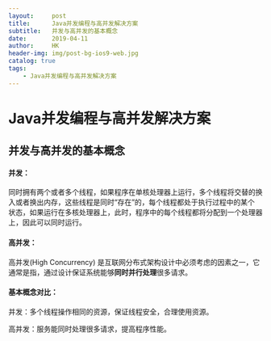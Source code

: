 ```yaml
---
layout:     post
title:      Java并发编程与高并发解决方案
subtitle:   并发与高并发的基本概念
date:       2019-04-11
author:     HK
header-img: img/post-bg-ios9-web.jpg
catalog: true
tags:
    - Java并发编程与高并发解决方案
---
```

# Java并发编程与高并发解决方案
## 并发与高并发的基本概念

#### 并发：
   同时拥有两个或者多个线程，如果程序在单核处理器上运行，多个线程将交替的换入或者换出内存，这些线程是同时“存在”的，每个线程都处于执行过程中的某个
状态，如果运行在多核处理器上，此时，程序中的每个线程都将分配到一个处理器上，因此可以同时运行。

#### 高并发：
  高并发(High Concurrency) 是互联网分布式架构设计中必须考虑的因素之一，它通常是指，通过设计保证系统能够**同时并行处理**很多请求。


#### 基本概念对比：
并发：多个线程操作相同的资源，保证线程安全，合理使用资源。

高并发：服务能同时处理很多请求，提高程序性能。
